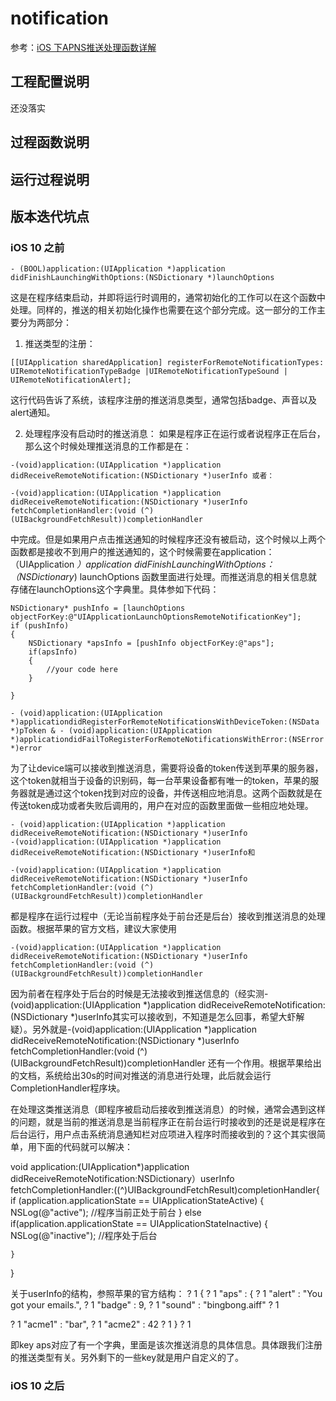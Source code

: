 # notification

参考：[iOS 下APNS推送处理函数详解](http://www.2cto.com/kf/201410/344169.html)

## 工程配置说明

还没落实

## 过程函数说明

## 运行过程说明

## 版本迭代坑点

### iOS 10 之前
```
- (BOOL)application:(UIApplication *)application didFinishLaunchingWithOptions:(NSDictionary *)launchOptions
```
   
这是在程序结束启动，并即将运行时调用的，通常初始化的工作可以在这个函数中处理。同样的，推送的相关初始化操作也需要在这个部分完成。这一部分的工作主要分为两部分： 

1. 推送类型的注册：

```
[[UIApplication sharedApplication] registerForRemoteNotificationTypes: UIRemoteNotificationTypeBadge |UIRemoteNotificationTypeSound | UIRemoteNotificationAlert];
```

这行代码告诉了系统，该程序注册的推送消息类型，通常包括badge、声音以及alert通知。 

2. 处理程序没有启动时的推送消息： 如果是程序正在运行或者说程序正在后台，那么这个时候处理推送消息的工作都是在：
```
-(void)application:(UIApplication *)application didReceiveRemoteNotification:(NSDictionary *)userInfo 或者：

-(void)application:(UIApplication *)application didReceiveRemoteNotification:(NSDictionary *)userInfo fetchCompletionHandler:(void (^)(UIBackgroundFetchResult))completionHandler
```
中完成。但是如果用户点击推送通知的时候程序还没有被启动，这个时候以上两个函数都是接收不到用户的推送通知的，这个时候需要在application：（UIApplication *）application didFinishLaunchingWithOptions：（NSDictionary*) launchOptions 函数里面进行处理。而推送消息的相关信息就存储在launchOptions这个字典里。具体参如下代码：
```
NSDictionary* pushInfo = [launchOptions objectForKey:@"UIApplicationLaunchOptionsRemoteNotificationKey"];
if (pushInfo)
{
    NSDictionary *apsInfo = [pushInfo objectForKey:@"aps"];
    if(apsInfo)
    {
        //your code here
    }
     
}
```

```
- (void)application:(UIApplication *)applicationdidRegisterForRemoteNotificationsWithDeviceToken:(NSData *)pToken & - (void)application:(UIApplication *)applicationdidFailToRegisterForRemoteNotificationsWithError:(NSError *)error
```
为了让device端可以接收到推送消息，需要将设备的token传送到苹果的服务器，这个token就相当于设备的识别码，每一台苹果设备都有唯一的token，苹果的服务器就是通过这个token找到对应的设备，并传送相应地消息。这两个函数就是在传送token成功或者失败后调用的，用户在对应的函数里面做一些相应地处理。 

```
- (void)application:(UIApplication *)application didReceiveRemoteNotification:(NSDictionary *)userInfo
-(void)application:(UIApplication *)application didReceiveRemoteNotification:(NSDictionary *)userInfo和

-(void)application:(UIApplication *)application didReceiveRemoteNotification:(NSDictionary *)userInfo fetchCompletionHandler:(void (^)(UIBackgroundFetchResult))completionHandler
```

都是程序在运行过程中（无论当前程序处于前台还是后台）接收到推送消息的处理函数。根据苹果的官方文档，建议大家使用

```
-(void)application:(UIApplication *)application didReceiveRemoteNotification:(NSDictionary *)userInfo fetchCompletionHandler:(void (^)(UIBackgroundFetchResult))completionHandler
```

因为前者在程序处于后台的时候是无法接收到推送信息的（经实测-(void)application:(UIApplication *)application didReceiveRemoteNotification:(NSDictionary *)userInfo其实可以接收到，不知道是怎么回事，希望大虾解疑）。另外就是-(void)application:(UIApplication *)application didReceiveRemoteNotification:(NSDictionary *)userInfo fetchCompletionHandler:(void (^)(UIBackgroundFetchResult))completionHandler 还有一个作用。根据苹果给出的文档，系统给出30s的时间对推送的消息进行处理，此后就会运行CompletionHandler程序块。

在处理这类推送消息（即程序被启动后接收到推送消息）的时候，通常会遇到这样的问题，就是当前的推送消息是当前程序正在前台运行时接收到的还是说是程序在后台运行，用户点击系统消息通知栏对应项进入程序时而接收到的？这个其实很简单，用下面的代码就可以解决：

void application:(UIApplication*)application didReceiveRemoteNotification:NSDictionary）userInfo fetchCompletionHandler:((^)UIBackgroundFetchResult)completionHandler{
if (application.applicationState == UIApplicationStateActive) {
        NSLog(@"active");
        //程序当前正处于前台
    }
    else if(application.applicationState == UIApplicationStateInactive)
    {
        NSLog(@"inactive");
        //程序处于后台
         
    }
}


关于userInfo的结构，参照苹果的官方结构：
?
1
{
?
1
"aps" : {
?
1
"alert" : "You got your emails.",
?
1
"badge" : 9,
?
1
"sound" : "bingbong.aiff"
?
1
 
?
1
"acme1" : "bar",
?
1
"acme2" : 42
?
1
}
?
1
 
即key aps对应了有一个字典，里面是该次推送消息的具体信息。具体跟我们注册的推送类型有关。另外剩下的一些key就是用户自定义的了。

### iOS 10 之后